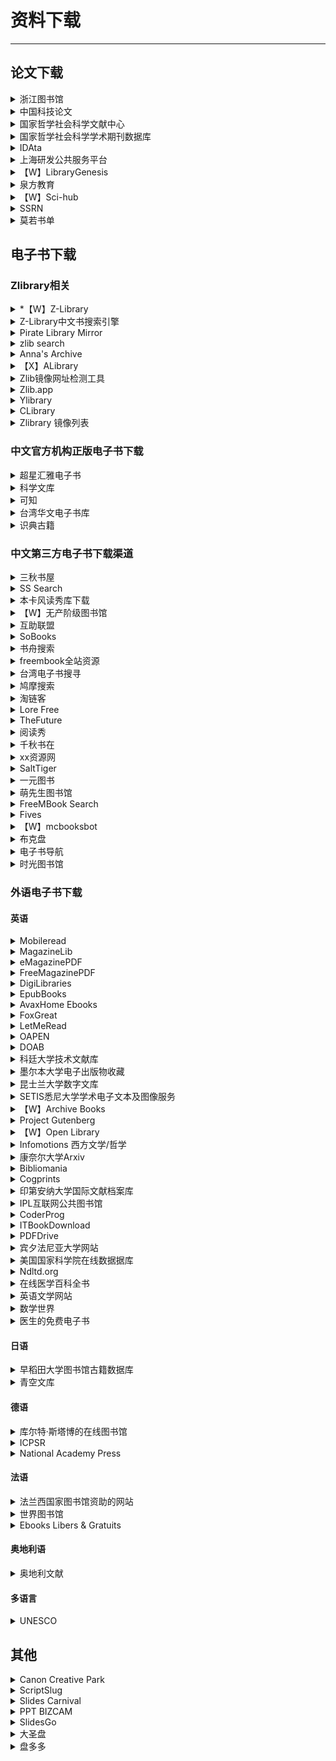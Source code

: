 # 资料下载

---

## 论文下载

<div class="grid">
    <div><details><summary>浙江图书馆</summary><p>使用浙江图书馆可以下载知网/万方/维普等数据库文献，用支付宝就能注册账号。进入网站后右上角点击登录，可以直接用支付宝扫码注册后成为注册用户。注册账号成功登陆后，在网站首页进入【数字资源】进去即可选择数据库下载文献，有几百个数据库，知网、万方、维普这些我们常用的都有。<br/>除此之外，还有广西图书馆、贵阳图书馆等各大图书馆可免费注册，可以下载绝大部分读秀上的书籍。<br/><a href="https://www.zjlib.cn" target="_blank" role="button" class="outline">访问网站</a></p></details></div>
    <div><details><summary>中国科技论文</summary><p>国内唯一免费全文期刊库，由中华人民共和国教育部主管，中国科技论文在线发起。目前已收录近千家科技期刊、逾130万篇各领域科技论文全文，全部提供给广大科研工作者及爱好者进行免费下载。下载十分简单，直接在首页检索关键词即可。点击获取全文即可【在线打开】或者【下载PDF】需要注意，有些浏览器可能会阻止这个网站的操作，需要在网址后面设置一下不拦截窗口。<br/><a href="http://www.paper.edu.cn/journal/index.shtml" target="_blank" role="button" class="outline">访问网站</a></p></details></div>
    <div><details><summary>国家哲学社会科学文献中心</summary><p>2048种期刊，上线文献数据超过1000万条。最主要的是文献很多，而且也比较新，很多19年、20年的都可以免费下载。注册稍微繁琐了点，其它都非常好，如果要下载或者阅读全文是必须登录。成功登录以后，直接在首页检索文献下载就行了。<br/><a href="http://www.ncpssd.org/index.aspx" target="_blank" role="button" class="outline">访问网站</a></p></details></div>
</div>
<div class="grid">
    <div><details><summary>国家哲学社会科学学术期刊数据库</summary><p>国內最大的公益性社科精品期刊数据库，收录精品学术期刊600多种，论文近300万篇，比第3个网站稍微少一点注册只需要邮箱，检索也很方便，下载也是免费。<br/><a href="http://www.ncpssd.org/index.aspx" target="_blank" role="button" class="outline">访问网站</a></p></details></div>
    <div><details><summary>IDAta</summary><p>iData真的很好用，知网有权限下载的、没有权限下载的它都能下载，毕竟号称是全球最大的知网镜像网站。缺点就是每天下载次数有限。<br/><a href="https://www.cn-ki.net/" target="_blank" role="button" class="outline">访问网站</a></p></details></div>
    <div><details><summary>上海研发公共服务平台</summary><p>上海研发公共服务平台的数据中心—上海科技创新资源数据中心，该数据中心功能非常全面，不仅仅有下载中文文献和西方文献的功能，还提供了知识产权、各类电子书籍以及文献求助的功能。进入网站后，进入“上海科技创新资源数据中心”，点击“数据中心”。开始免费注册账号。积分制下载，注册会送积分。查看积分可以去个人中心查看。积分不够做任务就可以了，任务都比较简单。<br/><a href="http://www.sgst.cn/" target="_blank" role="button" class="outline">访问网站</a></p></details></div>
</div>
<div class="grid">
    <div><details><summary>【W】LibraryGenesis</summary><p>一个可以媲美Sci-hub的神站，LibraryGenesis号称是帮助全人类知识无版权传播的计划，实际上确实如此。网站上论文很多，下载方便，还有很多外文书籍和中文书籍，基本上所有的外文书籍和论文都可以搜到并下载，最近的学术论文也可以下载，几乎每天都在更新！与Sci-hub一样，Librarygenesis也会遇到被封的问题，遇到这个情况，可以尝试等待一会或者换个浏览器。<br/>由于历史原因，LibGen有两个站点，分别由不同的运营者在运营，库的内容也不完全相同。以下的(1)和(2)同属一个运营者，(3)属于另一个运营者。上传书籍推荐去(1)和(2)上传。<br/><a href="http://gen.lib.rus.ec/" target="_blank" role="button" class="outline">访问网站(1)</a><br/><a href="http://libgen.rs/" target="_blank" role="button" class="outline">访问网站(2)</a><br/><a href="https://libgen.gs/" target="_blank" role="button" class="outline">访问网站(3)</a><br/><a href="https://www.ooopn.com/tool/libgen/" target="_blank" role="button" class="outline">镜像站列表（第三方）</a></p></details></div>
    <div><details><summary>泉方教育</summary><p>泉方教育除了可以下载文献，云图书馆也是免费注册，还有人工代查功能，文献下载次数没有限制。注意：泉方教育下载文献是通过英文文献名查找的，无法用Doi直接搜索！<br/><a href="http://www.yuntsg.com/html/1/" target="_blank" role="button" class="outline">访问网站</a></p></details></div>
    <div><details><summary>【W】Sci-hub</summary><p>一个几乎可以下载任何论文的网站，但因为涉及到版权问题，网址总是打不开，以下是理论可用的链接。<br/><a href="https://sci-hub.tw" target="_blank" role="button" class="outline">访问网站（1）</a><br/><a href="https://sci-hub.se" target="_blank" role="button" class="outline">访问网站（2）</a><br/><a href="https://sci-hub.si" target="_blank" role="button" class="outline">访问网站（3）</a><br/><a href="https://sci.sssam.com/" target="_blank" role="button" class="outline">非官方镜像站</a></p></details></div>
</div>
<div class="grid">
    <div><details><summary>SSRN</summary><p>社会科学研究网，基本免费，未在期刊正式发表的论文也能下载<br/><a href="https://www.ssrn.com" target="_blank" role="button" class="outline">访问网站</a></p></details></div>
    <div><details><summary>莫若书单</summary><p>一个文档搜索网站<br/><a href="https://www.mrsd.top/" target="_blank" role="button" class="outline">访问网站</a></p></details></div>
    <div>  </div>
</div>

## 电子书下载

### Zlibrary相关

<div class="grid">
    <div><details><summary>*【W】Z-Library</summary><p>一个免费的电子书共享社区，非注册用户每天可以下载5本，注册后可以下载十本，直接搜索就能用，下载下来的多是PDF/EPUB/MOBI/AZW/AZW3格式的电子书。<br/><b>Zlibrary现在的情况较为复杂，并不能直接访问，本站为它提供了一个专题界面，具体情况和访问方法请到专题界面查看。</b><br/><a href="https://1lib.to" target="_blank" role="button" class="outline">访问网站</a><br/><a href="#/guide/pages/zlib.md" target="_blank" role="button" class="outline">查看专题界面</a></p></details></div>
    <div><div><details><summary>Z-Library中文书搜索引擎</summary><p>一个可以搜索并下载Zlibrary中标注为“中文”的书的搜索引擎<br/><a href="https://bk.hallowlib.org/" target="_blank" role="button" class="outline">访问网站</a></p></details></div></div>
    <div><details><summary>Pirate Library Mirror</summary><p>一个备份了截止到2022-09-25为止的Zlibrary资源的项目，内容只能通过TOR网络访问，需要全部下载后才能搜索。（也有网友提供了一个可以免TOR直接下载的地址）<br/><a href="http://pilimi.org/" target="_blank" role="button" class="outline">访问网站</a><br/><a href="https://pangniao.net/Pirate-Library-Mirror.html" target="_blank" role="button" class="outline">第三方免TOR地址</a></p></details></div>
</div>
<div class="grid">
    <div><details><summary>zlib search</summary><p>一个Zlibrary资源的搜索网站<br/><a href="https://zlibsearch.1kbtool.com/" target="_blank" role="button" class="outline">访问网站</a></p></details></div>
    <div><details><summary>Anna's Archive</summary><p>基于Pirate Library Mirror资源做的一个搜索引擎<br/><a href="https://annas-archive.org/search" target="_blank" role="button" class="outline">访问网站</a></p></details></div>
    <div><details><summary>【X】ALibrary</summary><p>另一个Zlibrary镜像项目。<br/><i><b>备注：</b>这个网站似乎是个盗链网站，用的是zlib.download的链接，但已经被原网站屏蔽了，因此只能搜索，不能下载，仅在此列出，不鼓励也不支持这种盗链行为。</i><br/><a href="https://alibrary.top/" target="_blank" role="button" class="outline">访问网站</a></p></details></div>
</div>
<div class="grid">
    <div><details><summary>Zlib镜像网址检测工具</summary><p>另一个收集第三方Zlibrary镜像站的网站<br/><a href="https://mirror.yibook.org/" target="_blank" role="button" class="outline">访问网站</a></p></details></div>
    <div><details><summary>Zlib.app</summary><p>一个Zlibrary的在线接口<br/><a href="https://zlib.app/" target="_blank" role="button" class="outline">项目主页</a><br/><a href="https://search.zhelper.net/?[{%22name%22:%22zlib.app%22,%22url%22:%22https://api.zlib.app%22,%22type%22:%22full%22,%22sensitive%22:false,%22detail%22:false,%22download%22:%22https://d.zlib.app/download/%22}]" target="_blank" role="button" class="outline">搜索地址</a></p></details></div>
    <div><details><summary>Ylibrary</summary><p>另一个去中心化的图书搜索项目，有一部分zlib的数据库<br/><a href="https://ylibrary.org/" target="_blank" role="button" class="outline">项目主页</a><br/><a href="https://search.zhelper.net/?%5B%7B%22name%22:%22Ylibrary%22,%22url%22:%22https://api.ylibrary.org%22,%22type%22:%22full%22,%22sensitive%22:false,%22detail%22:true%7D%5D" target="_blank" role="button" class="outline">搜索地址</a></p></details></div>
</div>
<div class="grid">
    <div><details><summary>CLibrary</summary><p>2022年9月建立的中文数字图书馆,图书来自Z-Library.<br/><a href="https://clibrary.top/" target="_blank" role="button" class="outline">访问网站</a></p></details></div>
    <div><details><summary>Zlibrary 镜像列表</summary><p>收集Z-Library镜像的新替代域名，长期有效，每1小时刷新一次<br/><a href="https://www.ooopn.com/tool/zlibrary/" target="_blank" role="button" class="outline">访问网站</a></p></details></div>
    <div> </div>
</div>

### 中文官方机构正版电子书下载

<div class="grid">
    <div><details><summary>超星汇雅电子书</summary><p>超星汇雅电子书数据库涵盖中图分类法22个大类，是全球最大的中文电子图书资源库，在学校校园网IP内直接登录阅读下载图书。但必须在校内登录，且只能在线阅读无法下载。<br/><a href="http://www.ucdrs.superlib.net/" target="_blank" role="button" class="outline">访问网站</a></p></details></div>
    <div><details><summary>科学文库</summary><p>科学出版社旗下的图书网站，网站内有多个学科电子教材可以查看，使用校园网IP可以查看全文<br/><a href="https://book.sciencereading.cn/" target="_blank" role="button" class="outline">访问网站</a></p></details></div>
    <div><details><summary>可知</summary><p>“可知”平台，是由电子工业出版社、人民邮电出版社、化学工业出版社、机械工业出版社、北京大学出版社等110家知名出版社入驻并直接提供数字资源的知识服务平台。<br/>个人用户可试读，机构用户可通过“荐书”全文阅读。大学生可以通过CARSI登录。<br/><a href="https://www.keledge.com/" target="_blank" role="button" class="outline">访问网站</a></p></details></div>
</div>
<div class="grid">
    <div><details><summary>台湾华文电子书库</summary><p>台湾华文电子书库（Taiwan eBook）启用上线，电子书 12178 册、政府出版品 595 册、百人千书 1005 册，免费开放读者在线阅览。<br/><a href="https://taiwanebook.ncl.edu.tw/" target="_blank" role="button" class="outline">访问网站</a></p></details></div>
    <div><details><summary>识典古籍</summary><p>由北京大学-字节跳动数字人文开放实验室运营的网站，可以在线查看古籍，但似乎无法下载<br/><a href="https://shidianguji.com/" target="_blank" role="button" class="outline">访问网站</a></p></details></div>
    <div> </div>
</div>

### 中文第三方电子书下载渠道

<div class="grid">
    <div><details><summary>三秋书屋</summary><p>一个电子书下载网站<br/><a href="https://www.sanqiu.mobi/" target="_blank" role="button" class="outline">访问网站</a></p></details></div>
    <div><details><summary>SS Search</summary><p>可以查询和下载全国图书馆参考咨询联盟/超星电子书库的网站<br/><a href="https://beta.ssdown.org/" target="_blank" role="button" class="outline">访问网站</a></p></details></div>
    <div><details><summary>本卡风读秀库下载</summary><p>一个可以下载读秀库图书的方法，需要关注公众号，仅支持ss号下载，详细请查看网址<br/><a href="https://bkfeng.top/book" target="_blank" role="button" class="outline">查看教程</a></p></details></div>
</div>
<div class="grid">
    <div><details><summary>【W】无产阶级图书馆</summary><p>一个可以下载电子书的网站，非注册用户也不限速。但<b>这个网站打开自带国际歌音效，公共场合记得关一下声音再进！</b><br/><a href="https://library.proletarian.me/" target="_blank" role="button" class="outline">访问网站</a></p></details></div>
    <div><details><summary>互助联盟</summary><p>本质上来讲，用这个玩意儿和直接在某宝上花钱买文件并没有什么区别，可能就是它提供了一个油猴脚本，方便一些吧。<br/><a href="https://www.xueshu86.com/" target="_blank" role="button" class="outline">访问网站</a></p></details></div>
    <div><details><summary>SoBooks</summary><p>一个电子书下载网站<br/><a href="https://sobooks.net/" target="_blank" role="button" class="outline">访问网站</a></p></details></div>
</div>
<div class="grid">
    <div><details><summary>书舟搜索</summary><p>一个电子书下载网站<br/><a href="https://www.shuzhou.cc/" target="_blank" role="button" class="outline">访问网站</a></p></details></div>
    <div><details><summary>freembook全站资源</summary><p>freembook全站15.72万书(kindle格式为主) [rar][1.4TB]<br/>访问码：k715<br/><a href="https://115.com/s/swn2iev3nvz?password=k715&#" target="_blank" role="button" class="outline">访问网站</a></p></details></div>
    <div><details><summary>台湾电子书搜寻</summary><p>一个综合搜索各大电子书出版商的网站（需要付费购买）<br/><a href="https://taiwan-ebook-lover.github.io/" target="_blank" role="button" class="outline">访问网站</a></p></details></div>
</div>
<div class="grid">
    <div><details><summary>鸠摩搜索</summary><p>国内的电子书搜索引擎，可以找到一些常见的资源。<br/><a href="https://www.jiumodiary.com" target="_blank" role="button" class="outline">访问网站</a></p></details></div>
    <div><details><summary>淘链客</summary><p>一个主要收集文档类资源下载链接的聚合型搜索引擎网站，现在还增加了古籍的搜索接口。下载资源主要是 PDF 格式的电子书，也有一些视频、资料啥的。国内资源大全，无广告直接下载，但有些内容搜索出来已经失效或者文不对题，请自行甄别。<br/><a href="https://www.toplinks.cc/s/" target="_blank" role="button" class="outline">访问网站</a></p></details></div>
    <div><details><summary>Lore Free</summary><p>另一个电子书共享社区，资源更新速度很慢，但好像可以找到一些比较难找的资源。<br/><a href="https://lorefree.com/" target="_blank" role="button" class="outline">访问网站</a></p></details></div>
</div>
<div class="grid">
    <div><details><summary>TheFuture</summary><p>免费电子书搜索，非常全，蓝奏云<br/><a href="https://bks.thefuture.top/" target="_blank" role="button" class="outline">访问网站</a></p></details></div>
    <div><details><summary>阅读秀</summary><p>一个电子书下载网站<br/><a href="https://www.yueduxiu.vip/" target="_blank" role="button" class="outline">访问网站</a></p></details></div>
    <div><details><summary>千秋书在</summary><p>一个比较综合的电子书网站<br/><a href="https://www.qqszz.com/" target="_blank" role="button" class="outline">访问网站</a></p></details></div>
</div>
<div class="grid">
    <div><details><summary>xx资源网</summary><p>一个干净无广告的电子书分享网站，但用的是城通网盘<br/><a href="https://xxurls.com/" target="_blank" role="button" class="outline">访问网站</a></p></details></div>
    <div><details><summary>SaltTiger</summary><p>编程相关的电子书网站<br/><a href="https://salttiger.com/" target="_blank" role="button" class="outline">访问网站</a></p></details></div>
    <div><details><summary>一元图书</summary><p>全国图书馆参考咨询联盟的资源下载网站，1r/本<br/><a href="https://1yuanbook.com/" target="_blank" role="button" class="outline">访问网站</a></p></details></div>
</div>
<div class="grid">
    <div><details><summary>萌先生图书馆</summary><p>一个卖数据库账号的，站长没用过，不做任何担保，但如果临时需要可以试试<br/><a href="https://www.kuaifaka.net/purchasing?link=886i32" target="_blank" role="button" class="outline">访问网站</a></p></details></div>
    <div><details><summary>FreeMBook Search</summary><p>一个可以根据ss号下载超星/读秀数据库电子书的网站<br/><a href="https://freembook.com/" target="_blank" role="button" class="outline">访问网站</a></p></details></div>
    <div><details><summary>Fives</summary><p>一个杂志平台，可以看读者意林之类的<br/><a href="http://qikan.lifves.com/" target="_blank" role="button" class="outline">访问网站</a></p></details></div>
</div>
<div class="grid">
    <div><details><summary>【W】mcbooksbot</summary><p>一个可以下载超星/读秀库内容的Telegram Bot，详情请参见使用教程<br/><a href="https://t.me/mcbooksbot" target="_blank" role="button" class="outline">访问网站</a><br/><a href="https://yibook.org/post/mcbook/" target="_blank" role="button" class="outline">使用教程</a></p></details></div>
    <div><details><summary>布克盘</summary><p>聚合电子书数据库网站，截至目前已经同步了 三秋书屋、Sobooks、书舟资源 等网站数据用于检索<br/><a href="https://bookpan.net/" target="_blank" role="button" class="outline">网站主页</a><br/><a href="https://search.zhelper.net/?[{%22name%22:%22bookpan%22,%22url%22:%22https://api.bookpan.net%22,%22type%22:%22light%22,%22sensitive%22:false,%22detail%22:true}]" target="_blank" role="button" class="outline">搜索地址</a></p></details></div>
    <div><details><summary>电子书导航</summary><p>易书论坛提供的电子书导航网站，收集了一些可以下载电子书的渠道<br/><a href="https://nav.yibook.org/" target="_blank" role="button" class="outline">访问网站</a></p></details></div>
</div>
<div class="grid">
    <div><details><summary>时光图书馆</summary><p>一个电子书合集下载软件，有一些挺珍贵的书的电子版的<br/><a href="https://atimebook.com/" target="_blank" role="button" class="outline">访问网站</a></p></details></div>
    <div> </div>
    <div> </div>
</div>

### 外语电子书下载

#### 英语

<div class="grid">
    <div><details><summary>Mobileread</summary><p>一个电子书论坛，无需注册即可下载。<br/><a href="https://www.mobileread.com/" target="_blank" role="button" class="outline">访问网站</a></p></details></div>
    <div><details><summary>MagazineLib</summary><p>一个可以免费下载PDF格式英文杂志的网站。<br/><a href="https://magazinelib.com/" target="_blank" role="button" class="outline">访问网站</a></p></details></div>
    <div><details><summary>eMagazinePDF</summary><p>一个可以免费下载PDF格式英文杂志的网站，但好像会乱弹广告，小心不要误触。<br/><a href="https://freemagazinepdf.com/" target="_blank" role="button" class="outline">访问网站</a></p></details></div>
</div>
<div class="grid">
    <div><details><summary>FreeMagazinePDF</summary><p>一个可以下载外刊PDF的网站<br/><a href="https://freemagazinepdf.com/" target="_blank" role="button" class="outline">访问网站</a></p></details></div>
    <div><details><summary>DigiLibraries</summary><p>免费电子书库，超过 20,000 本免费电子书，提供 MOBI、EPUB、PDF 等格式电子书。<br/><a href="https://digilibraries.com/" target="_blank" role="button" class="outline">访问网站</a></p></details></div>
    <div><details><summary>EpubBooks</summary><p>提供高质量 EPUB 格式和适用于 Kindle 的 MOBI 格式公版电子书，其中有许多办好插图和脚注。下载电子书前必须使用邮箱注册并激活账号。<br/><a href="https://www.epubbooks.com/" target="_blank" role="button" class="outline">访问网站</a></p></details></div>
</div>
<div class="grid">
    <div><details><summary>AvaxHome Ebooks</summary><p>一个英文电子书下载网站<br/><a href="https://avxhm.se/ebooks" target="_blank" role="button" class="outline">访问网站</a></p></details></div>
    <div><details><summary>FoxGreat</summary><p>一个英文电子书下载网站<br/><a href="https://foxgreat.com/" target="_blank" role="button" class="outline">访问网站</a></p></details></div>
    <div><details><summary>LetMeRead</summary><p>一个英文电子书下载网站<br/><a href="https://www.letmeread.net/" target="_blank" role="button" class="outline">访问网站</a></p></details></div>
</div>
<div class="grid">
    <div><details><summary>OAPEN</summary><p>一个位于荷兰的学术类电子书库，开放获取，无需注册，无需翻墙。可在右上角输入搜索内容或按学科/出版社/语言/合集筛选，现有英语电子书1.5万本，可以整本下载或通过在线阅读器阅读。<br/><a href="https://oapen.org/" target="_blank" role="button" class="outline">访问网站</a></p></details></div>
    <div><details><summary>DOAB</summary><p>一个位于法国的学术类电子书库，开放获取，无需注册，无需翻墙。可在右上角输入搜索内容或按学科/出版社/语言/合集筛选，现有英语电子书3万本，会跳转到books.openedition.org在线阅读。<br/><a href="https://doabooks.org/" target="_blank" role="button" class="outline">访问网站</a></p></details></div>
    <div><details><summary>科廷大学技术文献库</summary><p>一些科廷技术大学科研人员和研究生的科研成果<br/><a href="http://espace.library.curtin.edu.au/R" target="_blank" role="button" class="outline">访问网站</a></p></details></div>
</div>
<div class="grid">
    <div><details><summary>墨尔本大学电子出版物收藏</summary><p><a href="https://library.unimelb.edu.au/" target="_blank" role="button" class="outline">访问网站</a></p></details></div>
    <div><details><summary>昆士兰大学数字文库</summary><p><a href="https://espace.library.uq.edu.au/" target="_blank" role="button" class="outline">访问网站</a></p></details></div>
    <div><details><summary>SETIS悉尼大学学术电子文本及图像服务</summary><p><a href="https://digital.library.sydney.edu.au/pages/setis" target="_blank" role="button" class="outline">访问网站</a></p></details></div>
</div>
<div class="grid">
    <div><details><summary>【W】Archive Books</summary><p>Internet Archive Books的电子书存档项目，大约有600w的电子书，以英文为主<br/><a href="https://archive.org/details/books" target="_blank" role="button" class="outline">访问网站</a></p></details></div>
    <div><details><summary>Project Gutenberg</summary><p>古登堡计划是世界上第一个数字图书馆，提供大量版权过期而进入公有领域的书籍（公版书）。<br/><a href="https://www.gutenberg.org/" target="_blank" role="button" class="outline">访问网站</a></p></details></div>
    <div><details><summary>【W】Open Library</summary><p>Open Library是互联网档案馆旗下的非营利网站暨在线图书馆项目，收录了许多公有领域图书的在线版本，旨在为每一本已出版的图书创建一个网页。<br/><a href="https://openlibrary.org/" target="_blank" role="button" class="outline">访问网站</a></p></details></div>
</div>
<div class="grid">
    <div><details><summary>Infomotions 西方文学/哲学</summary><p>包括自美国/英国的文学和西方哲学公开著作<br/><a href="http://infomotions.com/" target="_blank" role="button" class="outline">访问网站</a></p></details></div>
    <div><details><summary>康奈尔大学Arxiv</summary><p>收藏了物理,数学,非线性科学和计算机科学方面的数字化 "预印本" 出版物<br/><a href="https://arxiv.org/" target="_blank" role="button" class="outline">访问网站</a></p></details></div>
    <div><details><summary>Bibliomania</summary><p>提供超过2000部免费电子文献，以及研究成果<br/><a href="http://www.bibliomania.com/" target="_blank" role="button" class="outline">访问网站</a></p></details></div>
</div>
<div class="grid">
    <div><details><summary>Cogprints</summary><p>有各类心理学，神经科学，语言学，哲学，生物学，人类学和计算机科学电子文献, 部分区域需要注册<br/><a href="http://cogprints.org/" target="_blank" role="button" class="outline">访问网站</a></p></details></div>
    <div><details><summary>印第安纳大学国际文献档案库</summary><p>这是一个服务公众的全文数字图书馆，作者可以提交著作，并被连入参考文献<br/><a href="https://dlc.dlib.indiana.edu/dlc/" target="_blank" role="button" class="outline">访问网站</a></p></details></div>
    <div><details><summary>IPL互联网公共图书馆</summary><p>密歇根大学信息学院的学习和教学环境<br/><a href="https://www.ipl.org/" target="_blank" role="button" class="outline">访问网站</a></p></details></div>
</div>
<div class="grid">
    <div><details><summary>CoderProg</summary><p>一个编程相关的电子书下载网站，英文<br/><a href="https://coderprog.com/" target="_blank" role="button" class="outline">访问网站</a></p></details></div>
    <div><details><summary>ITBookDownload</summary><p>一个英文IT电子书下载网站<br/><a href="https://itbook.download/" target="_blank" role="button" class="outline">访问网站</a></p></details></div>
    <div><details><summary>PDFDrive</summary><p>一个免费的搜索引擎，允许您搜索，预览和下载数百万个PDF文件到您的设备。<br/><a href="https://www.pdfdrive.com/" target="_blank" role="button" class="outline">访问网站</a></p></details></div>
</div>
<div class="grid">
    <div><details><summary>宾夕法尼亚大学网站</summary><p>有超过 16000 部在线电子书 ,值得一读<br/><a href="http://digital.library.upenn.edu/books/" target="_blank" role="button" class="outline">访问网站</a></p></details></div>
    <div><details><summary>美国国家科学院在线数据据库</summary><p>超过3000部科学,工程和健康卫生方面的著作,可以在线阅读,这些文献代表了美国在这些领域的研究精华<br/><a href="http://www.nap.edu/" target="_blank" role="button" class="outline">访问网站</a></p></details></div>
    <div><details><summary>Ndltd.org</summary><p>搜集了来自澳大利亚，加拿大，许多欧洲国家，香港，台湾和美国的论文<br/><a href="https://ndltd.org/" target="_blank" role="button" class="outline">访问网站</a></p></details></div>
</div>
<div class="grid">
    <div><details><summary>在线医学百科全书</summary><p>超过1500主题的在线医学百科全书，包括康复，疾病，伤害，营养，手术，症状，试验<br/><a href="https://www.healthopedia.com/" target="_blank" role="button" class="outline">访问网站</a></p></details></div>
    <div><details><summary>英语文学网站</summary><p>超过一千位学生为这个巨大的网站捐助成果，焦点是英语文学<br/><a href="https://www.litencyc.com/" target="_blank" role="button" class="outline">访问网站</a></p></details></div>
    <div><details><summary>数学世界</summary><p>为学生，教育家，数学爱好者和研究者准备的全面地数学百科全书<br/><a href="https://mathworld.wolfram.com/" target="_blank" role="button" class="outline">访问网站</a></p></details></div>
</div>
<div class="grid">
    <div><details><summary>医生的免费电子书</summary><p><a href="http://freebooks4doctors.com/" target="_blank" role="button" class="outline">访问网站</a></p></details></div>
    <div> </div>
    <div> </div>
</div>

#### 日语

<div class="grid">
    <div><details><summary>早稻田大学图书馆古籍数据库</summary><p>早稻田大学图书馆对外提供其馆藏的约 30 万册的部分古籍影像资料，日本古籍居多，也有大量中国古籍的扫描版本可供下载，是不可多得的珍贵资料。<br/><a href="https://www.wul.waseda.ac.jp/kotenseki/" target="_blank" role="button" class="outline">访问网站</a></p></details></div>
    <div><details><summary>青空文库</summary><p>日本文学著作( 格式包括 HTML , ZIP(下载)和日文电子书格式)<br/><a href="https://www.aozora.gr.jp/" target="_blank" role="button" class="outline">访问网站</a></p></details></div>
    <div> </div>
</div>

#### 德语

<div class="grid">
    <div><details><summary>库尔特·斯塔博的在线图书馆</summary><p>收藏了古代和现代的大量生物学著作，其中很多珍本, 可在线阅读<br/><a href="http://www.zum.de/" target="_blank" role="button" class="outline">访问网站</a></p></details></div>
    <div><details><summary>ICPSR</summary><p>世界最大的社会科学文献网站<br/><a href="https://www.icpsr.umich.edu/web/pages/ICPSR/" target="_blank" role="button" class="outline">访问网站</a></p></details></div>
    <div><details><summary>National Academy Press</summary><p>美国国家科学院、国家工程院、医学协会等机构的论文/报告/PPT,内容几乎涵盖所有学科<br/><a href="http://www.nationalacademies.org/publications/" target="_blank" role="button" class="outline">访问网站</a></p></details></div>
</div>

#### 法语

<div class="grid">
    <div><details><summary>法兰西国家图书馆资助的网站</summary><p>内容是法语<br/><a href="http://gallica.bnf.fr/" target="_blank" role="button" class="outline">访问网站</a></p></details></div>
    <div><details><summary>世界图书馆</summary><p>内容是法语<br/><i>经网友提醒，此网站已于2002年停止更新，本站收录仅作存档之用</i><br/><a href="http://abu.cnam.fr/" target="_blank" role="button" class="outline">访问网站</a></p></details></div>
    <div><details><summary>Ebooks Libers & Gratuits</summary><p>一个法语网站，提供免费的公版书下载链接<br/><a href="https://www.ebooksgratuits.com/" target="_blank" role="button" class="outline">访问网站</a></p></details></div>
</div>

#### 奥地利语

<div class="grid">
    <div><details><summary>奥地利文献</summary><p>超过12000 部奥地利文献,甚至包括明信片<br/><a href="https://www.literature.at/" target="_blank" role="button" class="outline">访问网站</a></p></details></div>
    <div> </div>
    <div> </div>
</div>

#### 多语言

<div class="grid">
    <div><details><summary>UNESCO</summary><p>联合国教科文组织提供的文档,包含自然科学与社会科学,有多种语言,包括中文<br/><a href="https://www.unesco.org/en" target="_blank" role="button" class="outline">访问网站</a></p></details></div>
    <div> </div>
    <div> </div>
</div>

## 其他

<div class="grid">
    <div><details><summary>Canon Creative Park</summary><p>可以下载纸制品图纸的网站，进首页右上角选择其他语言也可以，不要选中文，中文页会删减很多内容。<br/>所有图纸都是免费下载，但需要【W】（如果访问的是除中文外其他语种的页面），是否要对应地域的IP才能下载还没测试过，需要注册账号后才能下载。<br/><i>浏览页面不用挂梯，只有下载才要</i><br/><i>带CANON ID标志的才需要挂梯下载，没有标志的下载无需挂梯及登陆</i><br/>下载页面附带很详细的图文教程下载<br/><a href="https://creativepark.canon/en/index.html" target="_blank" role="button" class="outline">访问网站</a></p></details></div>
    <div><details><summary>ScriptSlug</summary><p>一个可以查剧本的网站，上面的内容都是免费公开的，开放存档，可用于教育与研究用途，支持使用标题、编剧名或genres搜索。<br/><a href="https://www.scriptslug.com/" target="_blank" role="button" class="outline">访问网站</a></p></details></div>
    <div><details><summary>Slides Carnival</summary><p>一个PPT模板网站，很商业，可以选主题，也可以在Google云端硬盘上用<br/>Google的PPT在投影那栏下面有主题编辑器，可以找一找，那边可以改变一切配色版面素材<br/><a href="https://www.slidescarnival.com/" target="_blank" role="button" class="outline">访问网站</a></p></details></div>
</div>
<div class="grid">
    <div><details><summary>PPT BIZCAM</summary><p>一个很漂亮的免费PPT模板网站<br/><a href="http://pptbizcam.co.kr/" target="_blank" role="button" class="outline">访问网站</a></p></details></div>
    <div><details><summary>SlidesGo</summary><p>一个免费的PPT模板网站，免费帐户一个月可以下载10个<br/><a href="https://slidesgo.com/" target="_blank" role="button" class="outline">访问网站</a></p></details></div>
    <div><details><summary>大圣盘</summary><p>一个网盘聚合搜索网站，需要登陆<br/><a href="https://www.dashengpan.com/" target="_blank" role="button" class="outline">访问网站</a></p></details></div>
</div>
<div class="grid">
    <div><details><summary>盘多多</summary><p>网盘搜索网站<br/><a href="http://www.panduoduo.top/t/2" target="_blank" role="button" class="outline">访问网站</a></p></details></div>
    <div> </div>
    <div> </div>
</div>